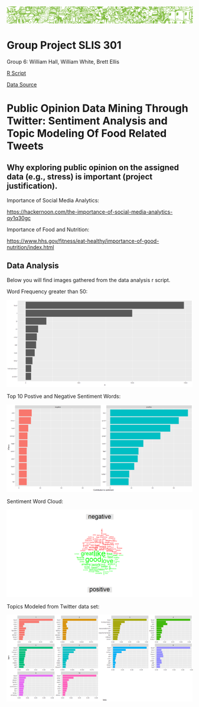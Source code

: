 ![Green Header](/header.png)
# Group Project SLIS 301
Group 6:
William Hall,
William White,
Brett Ellis

[R Script](/SLIS301projectGroup6.R)

[Data Source](/Tweets-food.txt)

# Public Opinion Data Mining Through Twitter: Sentiment Analysis and Topic Modeling Of Food Related Tweets


## Why exploring public opinion on the assigned data (e.g., stress) is important (project justification).
Importance of Social Media Analytics:

https://hackernoon.com/the-importance-of-social-media-analytics-qy1q30gc

Importance of Food and Nutrition:

https://www.hhs.gov/fitness/eat-healthy/importance-of-good-nutrition/index.html


## Data Analysis
Below you will find images gathered from the data analysis r script.

Word Frequency greater than 50:

![Word Frequency greater than 50](/Group-Project-SLIS-301-Images/Group6-Tweets-Word-Freq-50.png)

Top 10 Postive and Negative Sentiment Words:

![Top 10 Postive and Negative Sentiment Words](/Group-Project-SLIS-301-Images/Group6-Tweets-Top10-Sentiments-Words.png)

Sentiment Word Cloud:

![Sentiment Word Cloud](/Group-Project-SLIS-301-Images/Group6-Tweets-Sentiment-WordCloud.png)

Topics Modeled from Twitter data set:

![Topics](/Group-Project-SLIS-301-Images/Group6-Tweets-10-Topics.png)




